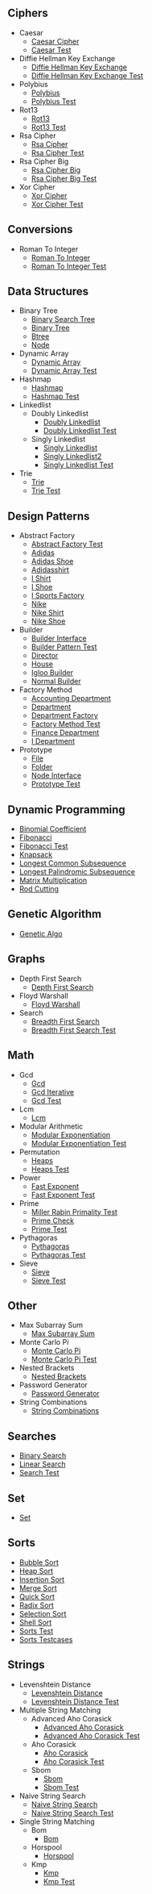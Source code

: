 
## Ciphers
  * Caesar
    * [Caesar Cipher](https://github.com/TheAlgorithms/Go/blob/master/ciphers/caesar/caesar_cipher.go)
    * [Caesar Test](https://github.com/TheAlgorithms/Go/blob/master/ciphers/caesar/caesar_test.go)
  * Diffie Hellman Key Exchange
    * [Diffie Hellman Key Exchange](https://github.com/TheAlgorithms/Go/blob/master/ciphers/diffie_hellman_key_exchange/diffie_hellman_key_exchange.go)
    * [Diffie Hellman Key Exchange Test](https://github.com/TheAlgorithms/Go/blob/master/ciphers/diffie_hellman_key_exchange/diffie_hellman_key_exchange_test.go)
  * Polybius
    * [Polybius](https://github.com/TheAlgorithms/Go/blob/master/ciphers/polybius/polybius.go)
    * [Polybius Test](https://github.com/TheAlgorithms/Go/blob/master/ciphers/polybius/polybius_test.go)
  * Rot13
    * [Rot13](https://github.com/TheAlgorithms/Go/blob/master/ciphers/rot13/rot13.go)
    * [Rot13 Test](https://github.com/TheAlgorithms/Go/blob/master/ciphers/rot13/rot13_test.go)
  * Rsa Cipher
    * [Rsa Cipher](https://github.com/TheAlgorithms/Go/blob/master/ciphers/rsa_cipher/rsa_cipher.go)
    * [Rsa Cipher Test](https://github.com/TheAlgorithms/Go/blob/master/ciphers/rsa_cipher/rsa_cipher_test.go)
  * Rsa Cipher Big
    * [Rsa Cipher Big](https://github.com/TheAlgorithms/Go/blob/master/ciphers/rsa_cipher_big/rsa_cipher_big.go)
    * [Rsa Cipher Big Test](https://github.com/TheAlgorithms/Go/blob/master/ciphers/rsa_cipher_big/rsa_cipher_big_test.go)
  * Xor Cipher
    * [Xor Cipher](https://github.com/TheAlgorithms/Go/blob/master/ciphers/xor_cipher/xor_cipher.go)
    * [Xor Cipher Test](https://github.com/TheAlgorithms/Go/blob/master/ciphers/xor_cipher/xor_cipher_test.go)

## Conversions
  * Roman To Integer
    * [Roman To Integer](https://github.com/TheAlgorithms/Go/blob/master/conversions/roman_to_integer/roman_to_integer.go)
    * [Roman To Integer Test](https://github.com/TheAlgorithms/Go/blob/master/conversions/roman_to_integer/roman_to_integer_test.go)

## Data Structures
  * Binary Tree
    * [Binary Search Tree](https://github.com/TheAlgorithms/Go/blob/master/data_structures/binary_tree/binary_search_tree.go)
    * [Binary Tree](https://github.com/TheAlgorithms/Go/blob/master/data_structures/binary_tree/binary_tree.go)
    * [Btree](https://github.com/TheAlgorithms/Go/blob/master/data_structures/binary_tree/btree.go)
    * [Node](https://github.com/TheAlgorithms/Go/blob/master/data_structures/binary_tree/node.go)
  * Dynamic Array
    * [Dynamic Array](https://github.com/TheAlgorithms/Go/blob/master/data_structures/dynamic_array/dynamic_array.go)
    * [Dynamic Array Test](https://github.com/TheAlgorithms/Go/blob/master/data_structures/dynamic_array/dynamic_array_test.go)
  * Hashmap
    * [Hashmap](https://github.com/TheAlgorithms/Go/blob/master/data_structures/hashmap/hashmap.go)
    * [Hashmap Test](https://github.com/TheAlgorithms/Go/blob/master/data_structures/hashmap/hashmap_test.go)
  * Linkedlist
    * Doubly Linkedlist
      * [Doubly Linkedlist](https://github.com/TheAlgorithms/Go/blob/master/data_structures/linkedlist/doubly_linkedlist/doubly_linkedlist.go)
      * [Doubly Linkedlist Test](https://github.com/TheAlgorithms/Go/blob/master/data_structures/linkedlist/doubly_linkedlist/doubly_linkedlist_test.go)
    * Singly Linkedlist
      * [Singly Linkedlist](https://github.com/TheAlgorithms/Go/blob/master/data_structures/linkedlist/singly_linkedlist/singly_linkedlist.go)
      * [Singly Linkedlist2](https://github.com/TheAlgorithms/Go/blob/master/data_structures/linkedlist/singly_linkedlist/singly_linkedlist2.go)
      * [Singly Linkedlist Test](https://github.com/TheAlgorithms/Go/blob/master/data_structures/linkedlist/singly_linkedlist/singly_linkedlist_test.go)
  * Trie
    * [Trie](https://github.com/TheAlgorithms/Go/blob/master/data_structures/trie/trie.go)
    * [Trie Test](https://github.com/TheAlgorithms/Go/blob/master/data_structures/trie/trie_test.go)

## Design Patterns
  * Abstract Factory
    * [Abstract Factory Test](https://github.com/TheAlgorithms/Go/blob/master/design_patterns/abstract_factory/abstract_factory_test.go)
    * [Adidas](https://github.com/TheAlgorithms/Go/blob/master/design_patterns/abstract_factory/adidas.go)
    * [Adidas Shoe](https://github.com/TheAlgorithms/Go/blob/master/design_patterns/abstract_factory/adidas_shoe.go)
    * [Adidasshirt](https://github.com/TheAlgorithms/Go/blob/master/design_patterns/abstract_factory/adidasshirt.go)
    * [I Shirt](https://github.com/TheAlgorithms/Go/blob/master/design_patterns/abstract_factory/i_shirt.go)
    * [I Shoe](https://github.com/TheAlgorithms/Go/blob/master/design_patterns/abstract_factory/i_shoe.go)
    * [I Sports Factory](https://github.com/TheAlgorithms/Go/blob/master/design_patterns/abstract_factory/i_sports_factory.go)
    * [Nike](https://github.com/TheAlgorithms/Go/blob/master/design_patterns/abstract_factory/nike.go)
    * [Nike Shirt](https://github.com/TheAlgorithms/Go/blob/master/design_patterns/abstract_factory/nike_shirt.go)
    * [Nike Shoe](https://github.com/TheAlgorithms/Go/blob/master/design_patterns/abstract_factory/nike_shoe.go)
  * Builder
    * [Builder Interface](https://github.com/TheAlgorithms/Go/blob/master/design_patterns/builder/builder_interface.go)
    * [Builder Pattern Test](https://github.com/TheAlgorithms/Go/blob/master/design_patterns/builder/builder_pattern_test.go)
    * [Director](https://github.com/TheAlgorithms/Go/blob/master/design_patterns/builder/director.go)
    * [House](https://github.com/TheAlgorithms/Go/blob/master/design_patterns/builder/house.go)
    * [Igloo Builder](https://github.com/TheAlgorithms/Go/blob/master/design_patterns/builder/igloo_builder.go)
    * [Normal Builder](https://github.com/TheAlgorithms/Go/blob/master/design_patterns/builder/normal_builder.go)
  * Factory Method
    * [Accounting Department](https://github.com/TheAlgorithms/Go/blob/master/design_patterns/factory_method/accounting_department.go)
    * [Department](https://github.com/TheAlgorithms/Go/blob/master/design_patterns/factory_method/department.go)
    * [Department Factory](https://github.com/TheAlgorithms/Go/blob/master/design_patterns/factory_method/department_factory.go)
    * [Factory Method Test](https://github.com/TheAlgorithms/Go/blob/master/design_patterns/factory_method/factory_method_test.go)
    * [Finance Department](https://github.com/TheAlgorithms/Go/blob/master/design_patterns/factory_method/finance_department.go)
    * [I Department](https://github.com/TheAlgorithms/Go/blob/master/design_patterns/factory_method/i_department.go)
  * Prototype
    * [File](https://github.com/TheAlgorithms/Go/blob/master/design_patterns/prototype/file.go)
    * [Folder](https://github.com/TheAlgorithms/Go/blob/master/design_patterns/prototype/folder.go)
    * [Node Interface](https://github.com/TheAlgorithms/Go/blob/master/design_patterns/prototype/node_interface.go)
    * [Prototype Test](https://github.com/TheAlgorithms/Go/blob/master/design_patterns/prototype/prototype_test.go)

## Dynamic Programming
  * [Binomial Coefficient](https://github.com/TheAlgorithms/Go/blob/master/dynamic_programming/binomial_coefficient.go)
  * [Fibonacci](https://github.com/TheAlgorithms/Go/blob/master/dynamic_programming/fibonacci.go)
  * [Fibonacci Test](https://github.com/TheAlgorithms/Go/blob/master/dynamic_programming/fibonacci_test.go)
  * [Knapsack](https://github.com/TheAlgorithms/Go/blob/master/dynamic_programming/knapsack.go)
  * [Longest Common Subsequence](https://github.com/TheAlgorithms/Go/blob/master/dynamic_programming/longest_common_subsequence.go)
  * [Longest Palindromic Subsequence](https://github.com/TheAlgorithms/Go/blob/master/dynamic_programming/longest_palindromic_subsequence.go)
  * [Matrix Multiplication](https://github.com/TheAlgorithms/Go/blob/master/dynamic_programming/matrix_multiplication.go)
  * [Rod Cutting](https://github.com/TheAlgorithms/Go/blob/master/dynamic_programming/rod_cutting.go)

## Genetic Algorithm
  * [Genetic Algo](https://github.com/TheAlgorithms/Go/blob/master/genetic_algorithm/genetic_algo.go)

## Graphs
  * Depth First Search
    * [Depth First Search](https://github.com/TheAlgorithms/Go/blob/master/graphs/depth_first_search/depth_first_search.go)
  * Floyd Warshall
    * [Floyd Warshall](https://github.com/TheAlgorithms/Go/blob/master/graphs/floyd_warshall/floyd_warshall.go)
  * Search
    * [Breadth First Search](https://github.com/TheAlgorithms/Go/blob/master/graphs/search/breadth_first_search.go)
    * [Breadth First Search Test](https://github.com/TheAlgorithms/Go/blob/master/graphs/search/breadth_first_search_test.go)

## Math
  * Gcd
    * [Gcd](https://github.com/TheAlgorithms/Go/blob/master/math/gcd/gcd.go)
    * [Gcd Iterative](https://github.com/TheAlgorithms/Go/blob/master/math/gcd/gcd_iterative.go)
    * [Gcd Test](https://github.com/TheAlgorithms/Go/blob/master/math/gcd/gcd_test.go)
  * Lcm
    * [Lcm](https://github.com/TheAlgorithms/Go/blob/master/math/lcm/lcm.go)
  * Modular Arithmetic
    * [Modular Exponentiation](https://github.com/TheAlgorithms/Go/blob/master/math/modular_arithmetic/modular_exponentiation.go)
    * [Modular Exponentiation Test](https://github.com/TheAlgorithms/Go/blob/master/math/modular_arithmetic/modular_exponentiation_test.go)
  * Permutation
    * [Heaps](https://github.com/TheAlgorithms/Go/blob/master/math/permutation/heaps.go)
    * [Heaps Test](https://github.com/TheAlgorithms/Go/blob/master/math/permutation/heaps_test.go)
  * Power
    * [Fast Exponent](https://github.com/TheAlgorithms/Go/blob/master/math/power/fast_exponent.go)
    * [Fast Exponent Test](https://github.com/TheAlgorithms/Go/blob/master/math/power/fast_exponent_test.go)
  * Prime
    * [Miller Rabin Primality Test](https://github.com/TheAlgorithms/Go/blob/master/math/prime/miller_rabin_primality_test.go)
    * [Prime Check](https://github.com/TheAlgorithms/Go/blob/master/math/prime/prime_check.go)
    * [Prime Test](https://github.com/TheAlgorithms/Go/blob/master/math/prime/prime_test.go)
  * Pythagoras
    * [Pythagoras](https://github.com/TheAlgorithms/Go/blob/master/math/pythagoras/pythagoras.go)
    * [Pythagoras Test](https://github.com/TheAlgorithms/Go/blob/master/math/pythagoras/pythagoras_test.go)
  * Sieve
    * [Sieve](https://github.com/TheAlgorithms/Go/blob/master/math/sieve/sieve.go)
    * [Sieve Test](https://github.com/TheAlgorithms/Go/blob/master/math/sieve/sieve_test.go)

## Other
  * Max Subarray Sum
    * [Max Subarray Sum](https://github.com/TheAlgorithms/Go/blob/master/other/max_subarray_sum/max_subarray_sum.go)
  * Monte Carlo Pi
    * [Monte Carlo Pi](https://github.com/TheAlgorithms/Go/blob/master/other/monte_carlo_pi/monte_carlo_pi.go)
    * [Monte Carlo Pi Test](https://github.com/TheAlgorithms/Go/blob/master/other/monte_carlo_pi/monte_carlo_pi_test.go)
  * Nested Brackets
    * [Nested Brackets](https://github.com/TheAlgorithms/Go/blob/master/other/nested_brackets/nested_brackets.go)
  * Password Generator
    * [Password Generator](https://github.com/TheAlgorithms/Go/blob/master/other/password_generator/password_generator.go)
  * String Combinations
    * [String Combinations](https://github.com/TheAlgorithms/Go/blob/master/other/string_combinations/string_combinations.go)

## Searches
  * [Binary Search](https://github.com/TheAlgorithms/Go/blob/master/searches/binary_search.go)
  * [Linear Search](https://github.com/TheAlgorithms/Go/blob/master/searches/linear_search.go)
  * [Search Test](https://github.com/TheAlgorithms/Go/blob/master/searches/search_test.go)

## Set
  * [Set](https://github.com/TheAlgorithms/Go/blob/master/set/set.go)

## Sorts
  * [Bubble Sort](https://github.com/TheAlgorithms/Go/blob/master/sorts/bubble_sort.go)
  * [Heap Sort](https://github.com/TheAlgorithms/Go/blob/master/sorts/heap_sort.go)
  * [Insertion Sort](https://github.com/TheAlgorithms/Go/blob/master/sorts/insertion_sort.go)
  * [Merge Sort](https://github.com/TheAlgorithms/Go/blob/master/sorts/merge_sort.go)
  * [Quick Sort](https://github.com/TheAlgorithms/Go/blob/master/sorts/quick_sort.go)
  * [Radix Sort](https://github.com/TheAlgorithms/Go/blob/master/sorts/radix_sort.go)
  * [Selection Sort](https://github.com/TheAlgorithms/Go/blob/master/sorts/selection_sort.go)
  * [Shell Sort](https://github.com/TheAlgorithms/Go/blob/master/sorts/shell_sort.go)
  * [Sorts Test](https://github.com/TheAlgorithms/Go/blob/master/sorts/sorts_test.go)
  * [Sorts Testcases](https://github.com/TheAlgorithms/Go/blob/master/sorts/sorts_testcases.go)

## Strings
  * Levenshtein Distance
    * [Levenshtein Distance](https://github.com/TheAlgorithms/Go/blob/master/strings/levenshtein_distance/levenshtein_distance.go)
    * [Levenshtein Distance Test](https://github.com/TheAlgorithms/Go/blob/master/strings/levenshtein_distance/levenshtein_distance_test.go)
  * Multiple String Matching
    * Advanced Aho Corasick
      * [Advanced Aho Corasick](https://github.com/TheAlgorithms/Go/blob/master/strings/multiple_string_matching/advanced_aho_corasick/advanced_aho_corasick.go)
      * [Advanced Aho Corasick Test](https://github.com/TheAlgorithms/Go/blob/master/strings/multiple_string_matching/advanced_aho_corasick/advanced_aho_corasick_test.go)
    * Aho Corasick
      * [Aho Corasick](https://github.com/TheAlgorithms/Go/blob/master/strings/multiple_string_matching/aho_corasick/aho_corasick.go)
      * [Aho Corasick Test](https://github.com/TheAlgorithms/Go/blob/master/strings/multiple_string_matching/aho_corasick/aho_corasick_test.go)
    * Sbom
      * [Sbom](https://github.com/TheAlgorithms/Go/blob/master/strings/multiple_string_matching/sbom/sbom.go)
      * [Sbom Test](https://github.com/TheAlgorithms/Go/blob/master/strings/multiple_string_matching/sbom/sbom_test.go)
  * Naive String Search
    * [Naive String Search](https://github.com/TheAlgorithms/Go/blob/master/strings/naive_string_search/naive_string_search.go)
    * [Naive String Search Test](https://github.com/TheAlgorithms/Go/blob/master/strings/naive_string_search/naive_string_search_test.go)
  * Single String Matching
    * Bom
      * [Bom](https://github.com/TheAlgorithms/Go/blob/master/strings/single_string_matching/bom/bom.go)
    * Horspool
      * [Horspool](https://github.com/TheAlgorithms/Go/blob/master/strings/single_string_matching/horspool/horspool.go)
    * Kmp
      * [Kmp](https://github.com/TheAlgorithms/Go/blob/master/strings/single_string_matching/kmp/kmp.go)
      * [Kmp Test](https://github.com/TheAlgorithms/Go/blob/master/strings/single_string_matching/kmp/kmp_test.go)
